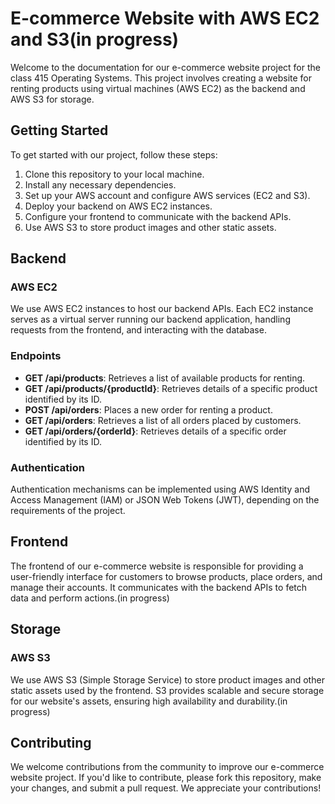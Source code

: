 # E-commerce Website with AWS EC2 and S3(in progress)

Welcome to the documentation for our e-commerce website project for the class 415 Operating Systems. This project involves creating a website for renting products using virtual machines (AWS EC2) as the backend and AWS S3 for storage.

## Getting Started

To get started with our project, follow these steps:

1. Clone this repository to your local machine.
2. Install any necessary dependencies.
3. Set up your AWS account and configure AWS services (EC2 and S3).
4. Deploy your backend on AWS EC2 instances.
5. Configure your frontend to communicate with the backend APIs.
6. Use AWS S3 to store product images and other static assets.

## Backend

### AWS EC2

We use AWS EC2 instances to host our backend APIs. Each EC2 instance serves as a virtual server running our backend application, handling requests from the frontend, and interacting with the database.

### Endpoints

- **GET /api/products**: Retrieves a list of available products for renting.
- **GET /api/products/{productId}**: Retrieves details of a specific product identified by its ID.
- **POST /api/orders**: Places a new order for renting a product.
- **GET /api/orders**: Retrieves a list of all orders placed by customers.
- **GET /api/orders/{orderId}**: Retrieves details of a specific order identified by its ID.

### Authentication

Authentication mechanisms can be implemented using AWS Identity and Access Management (IAM) or JSON Web Tokens (JWT), depending on the requirements of the project.

## Frontend

The frontend of our e-commerce website is responsible for providing a user-friendly interface for customers to browse products, place orders, and manage their accounts. It communicates with the backend APIs to fetch data and perform actions.(in progress)

## Storage

### AWS S3

We use AWS S3 (Simple Storage Service) to store product images and other static assets used by the frontend. S3 provides scalable and secure storage for our website's assets, ensuring high availability and durability.(in progress)


## Contributing

We welcome contributions from the community to improve our e-commerce website project. If you'd like to contribute, please fork this repository, make your changes, and submit a pull request. We appreciate your contributions!

